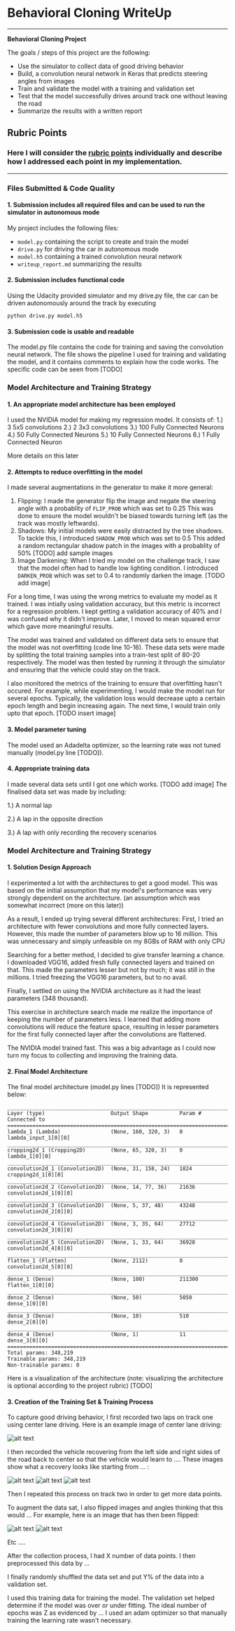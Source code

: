 # **Behavioral Cloning WriteUp** 
---

**Behavioral Cloning Project**

The goals / steps of this project are the following:
* Use the simulator to collect data of good driving behavior
* Build, a convolution neural network in Keras that predicts steering angles from images
* Train and validate the model with a training and validation set
* Test that the model successfully drives around track one without leaving the road
* Summarize the results with a written report


[//]: # (Image References)

[image1]: ./examples/placeholder.png "Model Visualization"
[image2]: ./examples/placeholder.png "Grayscaling"
[image3]: ./examples/placeholder_small.png "Recovery Image"
[image4]: ./examples/placeholder_small.png "Recovery Image"
[image5]: ./examples/placeholder_small.png "Recovery Image"
[image6]: ./examples/placeholder_small.png "Normal Image"
[image7]: ./examples/placeholder_small.png "Flipped Image"

## Rubric Points
### Here I will consider the [rubric points](https://review.udacity.com/#!/rubrics/432/view) individually and describe how I addressed each point in my implementation.  

---
### Files Submitted & Code Quality

#### 1. Submission includes all required files and can be used to run the simulator in autonomous mode

My project includes the following files:
* `model.py` containing the script to create and train the model
* `drive.py` for driving the car in autonomous mode
* `model.h5` containing a trained convolution neural network 
* `writeup_report.md` summarizing the results

#### 2. Submission includes functional code
Using the Udacity provided simulator and my drive.py file, the car can be driven autonomously around the track by executing 
```
python drive.py model.h5
```

#### 3. Submission code is usable and readable

The model.py file contains the code for training and saving the convolution neural network. The file shows the pipeline I used for training and validating the model, and it contains comments to explain how the code works.
The specific code can be seen from [TODO]

### Model Architecture and Training Strategy

#### 1. An appropriate model architecture has been employed

I used the NVIDIA model for making my regression model.
It consists of:
1.) 3 5x5 convolutions
2.) 2 3x3 convolutions
3.) 100 Fully Connected Neurons
4.) 50 Fully Connected Neurons
5.) 10 Fully Connected Neurons
6.) 1 Fully Connected Neuron

More details on this later

#### 2. Attempts to reduce overfitting in the model

I made several augmentations in the generator to make it more general:
1. Flipping:
I made the generator flip the image and negate the steering angle with a probablity of `FLIP_PROB` which was set to 0.25
This was done to ensure the model wouldn't be biased towards turning left (as the track was mostly leftwards).
2. Shadows:
My initial models were easily distracted by the tree shadows. To tackle this, I introduced `SHADOW_PROB` which was set to 0.5
This added a random rectangular shadow patch in the images with a probablity of 50%
[TODO] add sample images
3. Image Darkening:
When I tried my model on the challenge track, I saw that the model often had to handle low lighting condition. I introduced `DARKEN_PROB` which was set to 0.4 to randomly darken the image.
[TODO add image]

For a long time, I was using the wrong metrics to evaluate my model as it trained. I was intially using validation accuracy, but this metric is incorrect for a regression problem. I kept getting a validation accuracy of 40% and I was confused why it didn't improve.
Later, I moved to mean squared error which gave more  meaningful results.
	
The model was trained and validated on different data sets to ensure that the model was not overfitting (code line 10-16). These data sets were made by splitting the total training samples into  a train-test split of 80-20 respectively.
The model was then tested by running it through the simulator and ensuring that the vehicle could stay on the track.

I also monitored the metrics of the training to ensure that overfitting hasn't occured. For example, while experimenting, I would make the model run for several epochs. Typically, the validation loss would decrease upto a certain epoch length and begin increasing again. The next time, I would train only upto that epoch.
[TODO insert image]

#### 3. Model parameter tuning

The model used an Adadelta optimizer, so the learning rate was not tuned manually (model.py line [TODO]).

#### 4. Appropriate training data

I made several data sets until I got one which works. [TODO add image]
The finalised data set was made by including:

1.) A normal lap

2.) A lap in the opposite direction

3.) A lap with only recording the recovery scenarios


### Model Architecture and Training Strategy

#### 1. Solution Design Approach

I experimented a lot with the architectures to get a good model. This was based on the initial assumption that my model's performance was very strongly dependent on the architecture. (an assumption which was somewhat incorrect (more on this later))

As a result, I ended up trying several different architectures:
First, I tried an architecture with fewer convolutions and more fully connected layers. However, this made the number of parameters blow up to 16 million. This was unnecessary and simply unfeasible on my 8GBs of RAM with only CPU

Searching for a better method, I decided to give transfer learning a chance. I downloaded VGG16, added fresh fully connected layers and trained on that. This made the parameters lesser but not by much; it was still in the millions. I tried freezing the VGG16 parameters, but to no avail.

Finally, I settled on using the NVIDIA architecture as it had the least parameters (348 thousand).

This exercise in architecture search made me realize the importance of keeping the number of parameters less.
I learned that adding more convolutions will reduce the feature space, resulting in lesser parameters for the first fully connected layer after the convolutions are flattened.

The NVIDIA model trained fast. This was a big advantage as I could now turn my focus to collecting and improving the training data.

#### 2. Final Model Architecture

The final model architecture (model.py lines [TODO]) 
It is represented below:

```
____________________________________________________________________________________________________
Layer (type)                     Output Shape          Param #     Connected to
====================================================================================================
lambda_1 (Lambda)                (None, 160, 320, 3)   0           lambda_input_1[0][0]
____________________________________________________________________________________________________
cropping2d_1 (Cropping2D)        (None, 65, 320, 3)    0           lambda_1[0][0]
____________________________________________________________________________________________________
convolution2d_1 (Convolution2D)  (None, 31, 158, 24)   1824        cropping2d_1[0][0]
____________________________________________________________________________________________________
convolution2d_2 (Convolution2D)  (None, 14, 77, 36)    21636       convolution2d_1[0][0]
____________________________________________________________________________________________________
convolution2d_3 (Convolution2D)  (None, 5, 37, 48)     43248       convolution2d_2[0][0]
____________________________________________________________________________________________________
convolution2d_4 (Convolution2D)  (None, 3, 35, 64)     27712       convolution2d_3[0][0]
____________________________________________________________________________________________________
convolution2d_5 (Convolution2D)  (None, 1, 33, 64)     36928       convolution2d_4[0][0]
____________________________________________________________________________________________________
flatten_1 (Flatten)              (None, 2112)          0           convolution2d_5[0][0]
____________________________________________________________________________________________________
dense_1 (Dense)                  (None, 100)           211300      flatten_1[0][0]
____________________________________________________________________________________________________
dense_2 (Dense)                  (None, 50)            5050        dense_1[0][0]
____________________________________________________________________________________________________
dense_3 (Dense)                  (None, 10)            510         dense_2[0][0]
____________________________________________________________________________________________________
dense_4 (Dense)                  (None, 1)             11          dense_3[0][0]
====================================================================================================
Total params: 348,219
Trainable params: 348,219
Non-trainable params: 0
```


Here is a visualization of the architecture (note: visualizing the architecture is optional according to the project rubric)
[TODO]

#### 3. Creation of the Training Set & Training Process

To capture good driving behavior, I first recorded two laps on track one using center lane driving. Here is an example image of center lane driving:

![alt text][image2]

I then recorded the vehicle recovering from the left side and right sides of the road back to center so that the vehicle would learn to .... These images show what a recovery looks like starting from ... :

![alt text][image3]
![alt text][image4]
![alt text][image5]

Then I repeated this process on track two in order to get more data points.

To augment the data sat, I also flipped images and angles thinking that this would ... For example, here is an image that has then been flipped:

![alt text][image6]
![alt text][image7]

Etc ....

After the collection process, I had X number of data points. I then preprocessed this data by ...


I finally randomly shuffled the data set and put Y% of the data into a validation set. 

I used this training data for training the model. The validation set helped determine if the model was over or under fitting. The ideal number of epochs was Z as evidenced by ... I used an adam optimizer so that manually training the learning rate wasn't necessary.
